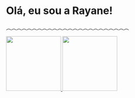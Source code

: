 

 
 <div aling="center">
    <h1>Olá, eu sou a Rayane!</h1>
    <p>︵︵︵︵︵︵︵︵︵︵︵︵︵︵︵︵︵︵︵︵︵︵︵︵</p>
    
    
  
  
  
  
  
</div>

<div align="left">
  <a href="https://github.com/Rayane-Novaes">
  <img height="150em" src="https://github-readme-stats.vercel.app/api?username=Rayane-Novaes&show_icons=true&theme=tokyonight&include_all_commits=true&count_private=true"/>
   

   <img height="150em" src="https://github-readme-stats.vercel.app/api/top-langs/?username=Rayane-Novaes&layout=compact&langs_count=7&theme=tokyonight"/>
    


</div>
 
  
  
  
 

